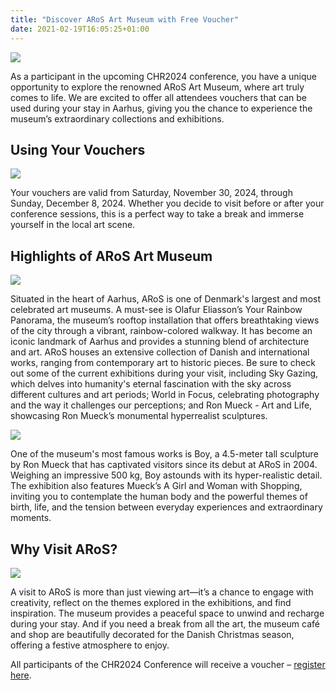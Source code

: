 ```yaml
---
title: "Discover ARoS Art Museum with Free Voucher"
date: 2021-02-19T16:05:25+01:00
---
```

<style>
    .announce img {
        max-height: 300px;
        max-width: 100%;
    }
    .announce img.first-image {
        max-height: 400px; 
        display: block;
        margin-left: auto;
        margin-right: auto;
    }
</style>

<div class="announce">
    <img class="first-image" src="/images/announce/aros-outside.jpg">
    <p>
    As a participant in the upcoming CHR2024 conference, you have a unique opportunity to explore the renowned ARoS Art Museum, where art truly comes to life. We are excited to offer all attendees vouchers that can be used during your stay in Aarhus, giving you the chance to experience the museum’s extraordinary collections and exhibitions.
    </p>
    <h2>Using Your Vouchers</h2>
    <img src="/images/announce/aros-voucher-square-med-forweb.jpg">
    <p>
    Your vouchers are valid from Saturday, November 30, 2024, through Sunday, December 8, 2024. Whether you decide to visit before or after your conference sessions, this is a perfect way to take a break and immerse yourself in the local art scene.
    </p>
    <h2>Highlights of ARoS Art Museum</h2>
    <img src="/images/announce/aros-panorama.jpg">
    <p>
    Situated in the heart of Aarhus, ARoS is one of Denmark's largest and most celebrated art museums. A must-see is Olafur Eliasson’s Your Rainbow Panorama, the museum’s rooftop installation that offers breathtaking views of the city through a vibrant, rainbow-colored walkway. It has become an iconic landmark of Aarhus and provides a stunning blend of architecture and art.
    ARoS houses an extensive collection of Danish and international works, ranging from contemporary art to historic pieces. Be sure to check out some of the current exhibitions during your visit, including Sky Gazing, which delves into humanity's eternal fascination with the sky across different cultures and art periods; World in Focus, celebrating photography and the way it challenges our perceptions; and Ron Mueck - Art and Life, showcasing Ron Mueck’s monumental hyperrealist sculptures.
    </p>
    <img src="/images/announce/aros-boy-square-med-forweb.jpg">
    <p>
    One of the museum's most famous works is Boy, a 4.5-meter tall sculpture by Ron Mueck that has captivated visitors since its debut at ARoS in 2004. Weighing an impressive 500 kg, Boy astounds with its hyper-realistic detail. The exhibition also features Mueck’s A Girl and Woman with Shopping, inviting you to contemplate the human body and the powerful themes of birth, life, and the tension between everyday experiences and extraordinary moments.
    </p>
    <h2>Why Visit ARoS?</h2>
    <img src="/images/announce/aros-inside-square-med-forweb.jpg">
    <p>
    A visit to ARoS is more than just viewing art—it’s a chance to engage with creativity, reflect on the themes explored in the exhibitions, and find inspiration. The museum provides a peaceful space to unwind and recharge during your stay. And if you need a break from all the art, the museum café and shop are beautifully decorated for the Danish Christmas season, offering a festive atmosphere to enjoy.
    </p>
    <p>
    All participants of the CHR2024 Conference will receive a voucher – <a href="https://events.au.dk/chr2024/">register here</a>. 
    </p>
</div>